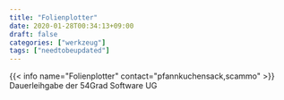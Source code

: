 ```yaml
---
title: "Folienplotter"
date: 2020-01-28T00:34:13+09:00
draft: false
categories: ["werkzeug"]
tags: ["needtobeupdated"]
---
```

{{< info name="Folienplotter"  contact="pfannkuchensack,scammo" >}}
Dauerleihgabe der 54Grad Software UG